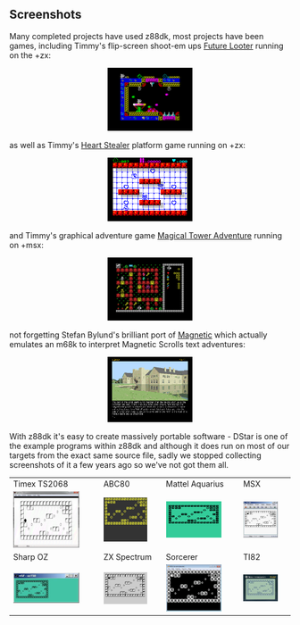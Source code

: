 ## Screenshots

Many completed projects have used z88dk, most projects have been games, including Timmy's flip-screen shoot-em ups [Future Looter](https://spectrumcomputing.co.uk/entry/27279/ZX-Spectrum/Future_Looter) running on the +zx:

<center>
<img src="images/zx_future_looter.png" style="max-width: 30%;" />
</center>

as well as Timmy's [Heart Stealer](https://spectrumcomputing.co.uk/entry/24829/ZX-Spectrum/Heart_Stealer) platform game running on +zx:

<center>
<img src="images/zx_hs1b.png" style="max-width: 30%;" />
</center>

and Timmy's graphical adventure game [Magical Tower Adventure](https://www.msxgamesworld.com/software-gallery.php?id=5177) running on +msx:

<center>
<img src="images/msx_magical_tower_adventure.png" style="max-width: 30%;" />
</center>

not forgetting Stefan Bylund's brilliant port of [Magnetic](https://gitlab.com/strandgames/brahman/-/tree/master/zxnext_magnetic) which actually emulates an m68k to interpret Magnetic Scrolls text adventures:

<center>
<img src="images/zxn_magnetic.png" style="max-width: 30%;" />
</center>

With z88dk it's easy to create massively portable software - DStar is one of the example programs within z88dk and although it does run on most of our targets from the exact same source file, sadly we stopped collecting screenshots of it a few years ago so we've not got them all. 

<table>
<tr><td>Timex TS2068</td><td>ABC80</td><td>Mattel Aquarius</td><td>MSX</td></tr>
<tr>
<tr>
<td><img src="images/dstar/dstar-2068.gif" style="max-width: 80%;" /></td>
<td><img src="images/dstar/dstar_abc80.gif" style="max-width: 80%;" /></td>
<td><img src="images/dstar/dstar_aquarius.gif" style="max-width: 80%;" /></td>
<td><img src="images/dstar/dstar_msx.jpg" style="max-width: 80%;" /></td>
</tr>
<tr><td>Sharp OZ</td><td>ZX Spectrum</td><td>Sorcerer</td><td>TI82</td></tr>
<tr>
<td><img src="images/dstar/dstar_oz_2.jpg" style="max-width: 80%;" /></td>
<td><img src="images/dstar/dstar_spectrum.gif" style="max-width: 80%;" /></td>
<td><img src="images/dstar/dstar-srr.gif" style="max-width: 80%;" /></td>
<td><img src="images/dstar/dstar_ti82.jpg" style="max-width: 80%;" /></td>
</tr>
</table>